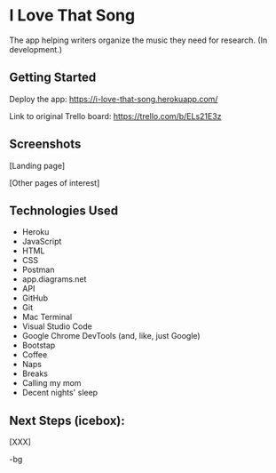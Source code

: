 # I Love That Song

The app helping writers organize the music they need for research. (In development.)

## Getting Started

Deploy the app: https://i-love-that-song.herokuapp.com/

Link to original Trello board: https://trello.com/b/ELs21E3z

## Screenshots

[Landing page]

[Other pages of interest]

## Technologies Used

- Heroku
- JavaScript
- HTML
- CSS
- Postman
- app.diagrams.net
- API
- GitHub
- Git
- Mac Terminal
- Visual Studio Code
- Google Chrome DevTools (and, like, just Google)
- Bootstap
- Coffee
- Naps
- Breaks
- Calling my mom
- Decent nights' sleep

## Next Steps (icebox):

[XXX]

-bg
